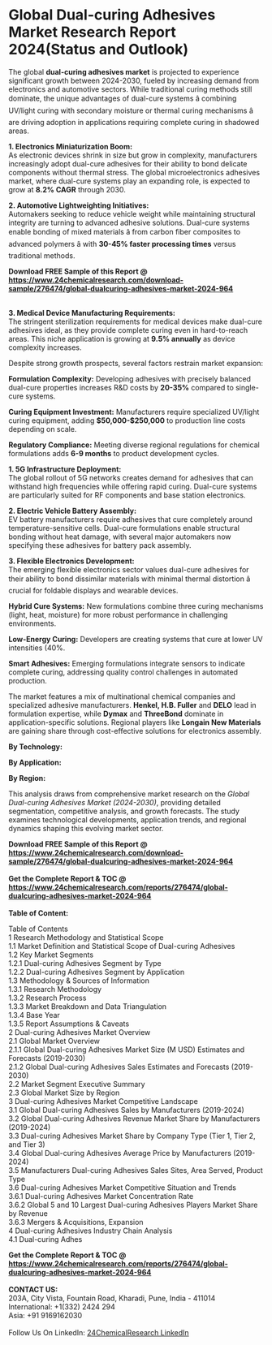 <h1>Global Dual-curing Adhesives Market Research Report 2024(Status and Outlook)</h1><p>The global <strong>dual-curing adhesives market</strong> is projected to experience significant growth between 2024-2030, fueled by increasing demand from electronics and automotive sectors. While traditional curing methods still dominate, the unique advantages of dual-cure systems â combining UV/light curing with secondary moisture or thermal curing mechanisms â are driving adoption in applications requiring complete curing in shadowed areas.</p><p><strong>1. Electronics Miniaturization Boom:</strong><br>
As electronic devices shrink in size but grow in complexity, manufacturers increasingly adopt dual-cure adhesives for their ability to bond delicate components without thermal stress. The global microelectronics adhesives market, where dual-cure systems play an expanding role, is expected to grow at <strong>8.2% CAGR</strong> through 2030.</p><p><strong>2. Automotive Lightweighting Initiatives:</strong><br>
Automakers seeking to reduce vehicle weight while maintaining structural integrity are turning to advanced adhesive solutions. Dual-cure systems enable bonding of mixed materials â from carbon fiber composites to advanced polymers â with <strong>30-45% faster processing times</strong> versus traditional methods.</p><div><b>Download FREE Sample of this Report @ 
            <a href="https://www.24chemicalresearch.com/download-sample/276474/global-dualcuring-adhesives-market-2024-964">
            https://www.24chemicalresearch.com/download-sample/276474/global-dualcuring-adhesives-market-2024-964</a></b></div><br><p><strong>3. Medical Device Manufacturing Requirements:</strong><br>
The stringent sterilization requirements for medical devices make dual-cure adhesives ideal, as they provide complete curing even in hard-to-reach areas. This niche application is growing at <strong>9.5% annually</strong> as device complexity increases.</p><p>Despite strong growth prospects, several factors restrain market expansion:</p><p><strong>Formulation Complexity:</strong> Developing adhesives with precisely balanced dual-cure properties increases R&amp;D costs by <strong>20-35%</strong> compared to single-cure systems.</p><p><strong>Curing Equipment Investment:</strong> Manufacturers require specialized UV/light curing equipment, adding <strong>$50,000-$250,000</strong> to production line costs depending on scale.</p><p><strong>Regulatory Compliance:</strong> Meeting diverse regional regulations for chemical formulations adds <strong>6-9 months</strong> to product development cycles.</p><p><strong>1. 5G Infrastructure Deployment:</strong><br>
The global rollout of 5G networks creates demand for adhesives that can withstand high frequencies while offering rapid curing. Dual-cure systems are particularly suited for RF components and base station electronics.</p><p><strong>2. Electric Vehicle Battery Assembly:</strong><br>
EV battery manufacturers require adhesives that cure completely around temperature-sensitive cells. Dual-cure formulations enable structural bonding without heat damage, with several major automakers now specifying these adhesives for battery pack assembly.</p><p><strong>3. Flexible Electronics Development:</strong><br>
The emerging flexible electronics sector values dual-cure adhesives for their ability to bond dissimilar materials with minimal thermal distortion â crucial for foldable displays and wearable devices.</p><p><strong>Hybrid Cure Systems:</strong> New formulations combine three curing mechanisms (light, heat, moisture) for more robust performance in challenging environments.</p><p><strong>Low-Energy Curing:</strong> Developers are creating systems that cure at lower UV intensities (40%.</p><p><strong>Smart Adhesives:</strong> Emerging formulations integrate sensors to indicate complete curing, addressing quality control challenges in automated production.</p><p>The market features a mix of multinational chemical companies and specialized adhesive manufacturers. <strong>Henkel, H.B. Fuller</strong> and <strong>DELO</strong> lead in formulation expertise, while <strong>Dymax</strong> and <strong>ThreeBond</strong> dominate in application-specific solutions. Regional players like <strong>Longain New Materials</strong> are gaining share through cost-effective solutions for electronics assembly.</p><p><strong>By Technology:</strong></p><p><strong>By Application:</strong></p><p><strong>By Region:</strong></p><p>This analysis draws from comprehensive market research on the <em>Global Dual-curing Adhesives Market (2024-2030)</em>, providing detailed segmentation, competitive analysis, and growth forecasts. The study examines technological developments, application trends, and regional dynamics shaping this evolving market sector.</p><div><b>Download FREE Sample of this Report @ 
            <a href="https://www.24chemicalresearch.com/download-sample/276474/global-dualcuring-adhesives-market-2024-964">
            https://www.24chemicalresearch.com/download-sample/276474/global-dualcuring-adhesives-market-2024-964</a></b></div><br><div><b>Get the Complete Report & TOC @ 
            <a href="https://www.24chemicalresearch.com/reports/276474/global-dualcuring-adhesives-market-2024-964">
            https://www.24chemicalresearch.com/reports/276474/global-dualcuring-adhesives-market-2024-964</a></b></div><br>
            <b>Table of Content:</b><p>Table of Contents<br />
1 Research Methodology and Statistical Scope<br />
1.1 Market Definition and Statistical Scope of Dual-curing Adhesives<br />
1.2 Key Market Segments<br />
1.2.1 Dual-curing Adhesives Segment by Type<br />
1.2.2 Dual-curing Adhesives Segment by Application<br />
1.3 Methodology & Sources of Information<br />
1.3.1 Research Methodology<br />
1.3.2 Research Process<br />
1.3.3 Market Breakdown and Data Triangulation<br />
1.3.4 Base Year<br />
1.3.5 Report Assumptions & Caveats<br />
2 Dual-curing Adhesives Market Overview<br />
2.1 Global Market Overview<br />
2.1.1 Global Dual-curing Adhesives Market Size (M USD) Estimates and Forecasts (2019-2030)<br />
2.1.2 Global Dual-curing Adhesives Sales Estimates and Forecasts (2019-2030)<br />
2.2 Market Segment Executive Summary<br />
2.3 Global Market Size by Region<br />
3 Dual-curing Adhesives Market Competitive Landscape<br />
3.1 Global Dual-curing Adhesives Sales by Manufacturers (2019-2024)<br />
3.2 Global Dual-curing Adhesives Revenue Market Share by Manufacturers (2019-2024)<br />
3.3 Dual-curing Adhesives Market Share by Company Type (Tier 1, Tier 2, and Tier 3)<br />
3.4 Global Dual-curing Adhesives Average Price by Manufacturers (2019-2024)<br />
3.5 Manufacturers Dual-curing Adhesives Sales Sites, Area Served, Product Type<br />
3.6 Dual-curing Adhesives Market Competitive Situation and Trends<br />
3.6.1 Dual-curing Adhesives Market Concentration Rate<br />
3.6.2 Global 5 and 10 Largest Dual-curing Adhesives Players Market Share by Revenue<br />
3.6.3 Mergers & Acquisitions, Expansion<br />
4 Dual-curing Adhesives Industry Chain Analysis<br />
4.1 Dual-curing Adhes</p><div><b>Get the Complete Report & TOC @ 
            <a href="https://www.24chemicalresearch.com/reports/276474/global-dualcuring-adhesives-market-2024-964">
            https://www.24chemicalresearch.com/reports/276474/global-dualcuring-adhesives-market-2024-964</a></b></div><br><b>CONTACT US:</b><br>
            203A, City Vista, Fountain Road, Kharadi, Pune, India - 411014<br>
            International: +1(332) 2424 294<br>
            Asia: +91 9169162030 <br><br>
            Follow Us On LinkedIn: <a href="https://www.linkedin.com/company/24chemicalresearch/">24ChemicalResearch LinkedIn</a>